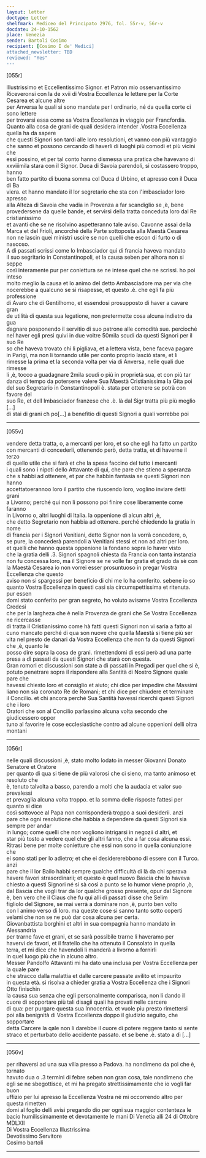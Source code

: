 ```yaml
---
layout: letter
doctype: Letter
shelfmark: Mediceo del Principato 2976, fol. 55r-v, 56r-v
docdate: 24-10-1562
place: Venezia
sender: Bartoli Cosimo
recipient: [Cosimo I de' Medici]
attached_newsletter: TBD
reviewed: "Yes"
---
```


[055r]  
  
  
Illustrissimo et Eccellentissimo Signor. et Patron mio osservantissimo  
Riceveronsi con la de xvii di Vostra Eccellenza le lettere per la Corte Cesarea et alcune altre  
per Anversa le quali si sono mandate per l ordinario, né da quella corte ci sono lettere  
per trovarsi essa come sa Vostra Eccellenza in viaggio per Francfordia.  
Quanto alla cosa de grani de quali desidera intender .Vostra Eccellenza quella ha da sapere  
che questi Signori son tardi alle loro resolutioni, et vanno con più vantaggio  
che sanno et possono cercando di haverli di luoghi più comodi et più vicini che  
essi possino, et per tal conto hanno dismessa una pratica che havevano di  
xxviiimila stara con il Signor. Duca di Savoia parendoli, si costassero troppo, hanno  
ben fatto partito di buona somma col Duca d Urbino, et apresso con il Duca di Ba  
viera. et hanno mandato il lor segretario che sta con l'imbasciador loro apresso  
alla Alteza di Savoia che vadia in Provenza a far scandiglio se ,è, bene  
provedersene da quelle bande, et servirsi della tratta conceduta loro dal Re cristianissimo  
et avanti che se ne risolvino aspetteranno tale aviso. Cavonne assai della  
Marca et del Frioli, ancorchè della Parte sottoposta alla Maestà Cesarea  
non ne lascin quei ministri uscire se non quelli che escon di furto o di nascoso.  
A dì passati scrissi come lo Imbasciador qui di francia haveva mandato  
il suo segritario in Constantinopoli, et la causa seben per alhora non si seppe  
così interamente pur per coniettura se ne intese quel che ne scrissi. ho poi inteso  
molto meglio la causa et lo animo del detto Ambasciadore ma per via che  
nocerebbe a qualcuno se si risapesse, et questo .è. che egli fa più professione  
di Avaro che di Gentilhomo, et essendosi prosupposto di haver a cavare gran  
de utilità di questa sua legatione, non pretermette cosa alcuna indietro da gua  
dagnare posponendo il servitio di suo patrone alle comodità sue. percioché  
nel haver egli presi quivi in due voltre 50mila scudi da questi Signori per il suo Re  
so che haveva trovato chi li pigliava, et a lettera vista, bene faceva pagare  
in Parigi, ma non li tornando utile per conto proprio lasciò stare, et li  
rimesse la prima et la seconda volta per via di Anversa, nelle quali due rimesse  
li ,è, tocco a guadagnare 2mila scudi o più in proprietà sua, et con più tar  
danza di tempo da potersene valere Sua Maestà Cristianissima la Gita poi  
del suo Segretario in Constantinopoli è. stata per ottenere se potrà con favore del   
suo Re, et dell Imbasciador franzese che .è. là dal Sigr tratta più più meglio [...]   
di stai di grani cħ po[...] a benefitio di questi Signori a quali vorrebbe poi  
  
---  

[055v]  
  
  
vendere detta tratta, o, a mercanti per loro, et so che egli ha fatto un partito  
con mercanti di concederli, ottenendo però, detta tratta, et di haverne il terzo  
di quello utile che si farà et che la spesa faccino del tutto i mercanti  
i quali sono i nipoti dello Attavante di qui, che pare che stieno a speranza  
che s habbi ad ottenere, et par che habbin fantasia se questi Signori non hanno  
accettatoerannoo loro il partito che riuscendo loro, voglino inviare detti grani  
a Livorno; perché qui non li possono poi finire cose liberamente come faranno  
in Livorno o, altri luoghi di Italia. la oppenione di alcun altri ,è,  
che detto Segretario non habbia ad ottenere. perché chiedendo la gratia in nome  
di francia per i Signori Venitiani, detto Signor non la vorrà concedere, o,  
se pure, la concederà parendoli a Venitiani stessi et non ad altri per loro.  
et quelli che hanno questa oppenione la fondano sopra lo haver visto  
che la gratia delli .3. Signori spagnoli chiesta da Francia con tanta instanzia  
non fu concessa loro, ma il Signore se ne volle far gratia et grado da sè con  
la Maestà Cesarea io non vorrei esser prosuntuoso in pregar Vostra Eccellenza che questo  
aviso non si spargessi per beneficio di chi me lo ha conferito. sebene io so  
quanto Vostra Eccellenza in questi casi sia circumspettissima et ritenuta. pur essen  
domi stato conferito per gran segreto, ho voluto avisarne Vostra Eccellenza Credesi  
che per la largheza che è nella Provenza de grani che Se Vostra Eccellenza ne ricercasse  
di tratta il Cristianissimo come hà fatti questi Signori non vi saria a fatto al  
cuno mancato perché di qua son nuove che quella Maestà si tiene più ser  
vita nel presto de danari da Vostra Eccellenza che non fa da questi Signori che ,è, quanto le  
posso dire sopra la cosa de grani. rimettendomi di essi però ad una parte  
presa a dì passati da questi Signori che starà con questa.  
Gran romori et discussioni son state a dì passati in Pregadi per quel che si è,  
potuto penetrare sopra il rispondere alla Santità di Nostro Signore quale pare che  
havessi chiesto loro et consiglio et aiuto; chi dice per impedire che Massimi  
liano non sia coronato Re de Romani; et chi dice per chiudere et terminare  
il Concilio. et chi ancora perché Sua Santità havessi ricerchi questi Signori che i loro  
Oratori che son al Concilio parlassino alcuna volta secondo che giudicessero oppor  
tuno al favorire le cose ecclesiastiche contro ad alcune oppenioni delli oltra  
montani  
  
---  

[056r]  
  
  
nelle quali discussioni ,è, stato molto lodato in messer Giovanni Donato Senatore et Oratore  
per quanto di qua si tiene de più valorosi che ci sieno, ma tanto animoso et resoluto che  
è, tenuto talvolta a basso, parendo a molti che la audacia et valor suo prevalessi  
et prevaglia alcuna volta troppo. et la somma delle risposte fattesi per quanto si dice  
così sottovoce al Papa non corrisponderà troppo a suoi desiderii. anzi  
pare che ogni resolutione che habbia a dependere da questi Signori sia sempre per andar  
in lungo; come quelli che non vogliono intrigarsi in negozii d altri, et  
star più tosto a vedere quel che gli altri fanno, che a far cosa alcuna essi.  
Ritrasi bene per molte conietture che essi non sono in quella coniunzione che  
ei sono stati per lo adietro; et che ei desidererebbono di essere con il Turco. anzi  
pare che il lor Bailo habbi sempre qualche difficultà di là da chi sperava  
havere favori strasordinarii; et questo è quel nuovo Bascia che lo haveva  
chiesto a questi Signori né si sà così a punto se lo humor viene proprio ,ò,  
dal Bascia che vogli trar da lor qualche grosso presente, opur dal Signore  
è, ben vero che il Ciaus che fu qui alli dì passati disse che Selim  
figliolo del Signore, se mai verrà a dominare non ,è, punto ben volto  
con l animo verso di loro. ma queste cose si sanno tanto sotto coperti  
velami che non se ne può dar cosa alcuna per certa.  
Giovanbattista borghini et altri in sua compagnia hanno mandato in Alessandria  
per trarne fave et grani, et se sarà possibile trarne li haveramo per  
havervi de favori, et il fratello che ha ottenuto il Consolato in quella  
terra, et mi dice che havendoli li manderà a livorno a fornirli  
in quel luogo più che in alcuno altro.  
Messer Pandolfo Attavanti mi ha dato una inclusa per Vostra Eccellenza per la quale pare  
che stracco dalla malattia et dalle carcere passate avilito et impaurito  
in questa età. si risolva a chieder gratia a Vostra Eccellenza che i Signori Otto finischin  
la causa sua senza che egli personalmente comparisca, non li dando il  
cuore di sopportare più tali disagii quali ha provati nelle carcere  
di qua: per purgare questa sua Innocentia. et vuole piu presto rimettersi  
poi alla benignità di Vostra Eccellenza doppo il giudizio seguito, che sopportare  
detta Carcere la qale non li darebbe il cuore di potere reggere tanto si sente  
straco et perturbato dello accidente passato. et se bene .è. stato a dì [...]  
  
---  

[056v]  
  
  
per rihaversi ad una sua villa presso a Padova. ha nondimeno da poi che è, tornato  
havuto dua o .3 termini di febre seben non gran cosa, tale nondimeno che  
egli se ne sbegottisce, et mi ha pregato strettissimamente che io vogli far buon  
uffizio per lui apresso la Eccellenza Vostra né mi occorrendo altro per questa rimetten  
domi al foglio delli avisi pregando dio per ogni sua maggior contenteza le  
bacio humilissimamente et devotamente le mani Di Venetia alli 24 di Ottobre  
MDLXII  
Di Vostra Eccellenza Illustrissima  
Devotissimo Servitore  
Cosimo bartoli  
  
---  

